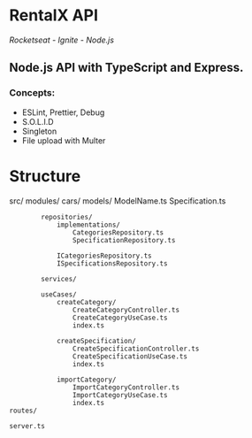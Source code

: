 # RentalX API
<i>Rocketseat - Ignite - Node.js</i>

## Node.js API with TypeScript and Express.

### Concepts:
* ESLint, Prettier, Debug
* S.O.L.I.D
* Singleton
* File upload with Multer

# Structure

src/
    modules/
        cars/
            models/
                ModelName.ts
                Specification.ts

            repositories/
                implementations/
                    CategoriesRepository.ts
                    SpecificationRepository.ts

                ICategoriesRepository.ts
                ISpecificationsRepository.ts

            services/

            useCases/
                createCategory/
                    CreateCategoryController.ts
                    CreateCategoryUseCase.ts
                    index.ts

                createSpecification/
                    CreateSpecificationController.ts
                    CreateSpecificationUseCase.ts
                    index.ts

                importCategory/
                    ImportCategoryController.ts
                    ImportCategoryUseCase.ts
                    index.ts
    routes/

    server.ts